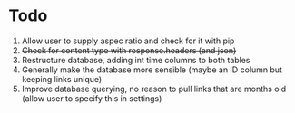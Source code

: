 # Todo

1. Allow user to supply aspec ratio and check for it with pip
2. ~~Check for content type with response.headers (and json)~~
3. Restructure database, adding int time columns to both tables
5. Generally make the database more sensible (maybe an ID column but keeping links unique)
4. Improve database querying, no reason to pull links that are months old (allow user to specify this in settings)
